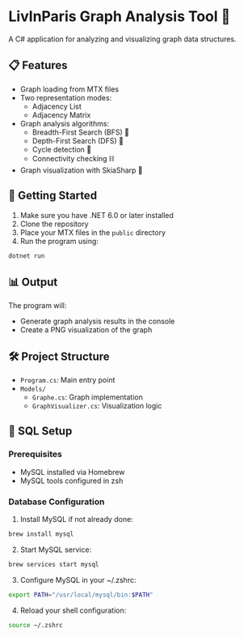 # LivInParis Graph Analysis Tool 🎯

A C# application for analyzing and visualizing graph data structures.

## 📋 Features

-   Graph loading from MTX files
-   Two representation modes:
    -   Adjacency List
    -   Adjacency Matrix
-   Graph analysis algorithms:
    -   Breadth-First Search (BFS) 🌳
    -   Depth-First Search (DFS) 🌲
    -   Cycle detection 🔄
    -   Connectivity checking ⛓️
-   Graph visualization with SkiaSharp 🎨

## 🚀 Getting Started

1. Make sure you have .NET 6.0 or later installed
2. Clone the repository
3. Place your MTX files in the `public` directory
4. Run the program using:

```bash
dotnet run
```

## 📊 Output

The program will:

-   Generate graph analysis results in the console
-   Create a PNG visualization of the graph

## 🛠️ Project Structure

-   `Program.cs`: Main entry point
-   `Models/`
    -   `Graphe.cs`: Graph implementation
    -   `GraphVisualizer.cs`: Visualization logic

## 💾 SQL Setup

### Prerequisites

-   MySQL installed via Homebrew
-   MySQL tools configured in zsh

### Database Configuration

1. Install MySQL if not already done:

```bash
brew install mysql
```

2. Start MySQL service:

```bash
brew services start mysql
```

3. Configure MySQL in your ~/.zshrc:

```bash
export PATH="/usr/local/mysql/bin:$PATH"
```

4. Reload your shell configuration:

```bash
source ~/.zshrc
```
